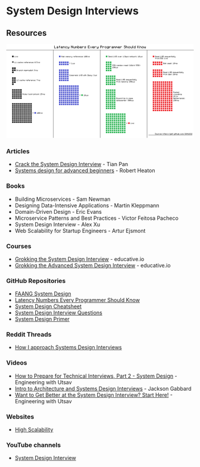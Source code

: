 # System Design Interviews

## Resources

![](<../../.gitbook/assets/immagine (4).png>)

### Articles

* [Crack the System Design Interview](https://tianpan.co/notes/2016-02-13-crack-the-system-design-interview) - Tian Pan
* [Systems design for advanced beginners](https://robertheaton.com/2020/04/06/systems-design-for-advanced-beginners/) - Robert Heaton

### Books

* Building Microservices - Sam Newman
* Designing Data-Intensive Applications - Martin Kleppmann
* Domain-Driven Design - Eric Evans
* Microservice Patterns and Best Practices - Victor Feitosa Pacheco
* System Design Interview - Alex Xu
* Web Scalability for Startup Engineers - Artur Ejsmont

### Courses

* [Grokking the System Design Interview](https://www.educative.io/courses/grokking-the-system-design-interview) - educative.io
* [Grokking the Advanced System Design Interview](https://www.educative.io/courses/grokking-adv-system-design-intvw) - educative.io

### GitHub Repositories

* [FAANG System Design](https://github.com/neerazz/faang-system-design)
* [Latency Numbers Every Programmer Should Know](https://gist.github.com/jboner/2841832)
* [System Design Cheatsheet](https://gist.github.com/vasanthk/485d1c25737e8e72759f)
* [System Design Interview Questions](https://github.com/sid24rane/System-Design-Interview-Questions)
* [System Design Primer](https://github.com/donnemartin/system-design-primer)

### Reddit Threads

* [How I approach Systems Design Interviews](https://www.reddit.com/r/ExperiencedDevs/comments/s5sw1h/how\_i\_approach\_systems\_design\_interviews/)

### Videos

* [How to Prepare for Technical Interviews, Part 2 - System Design](https://www.youtube.com/watch?v=9N2S3JZffeg) - Engineering with Utsav
* [Intro to Architecture and Systems Design Interviews](https://www.youtube.com/watch?v=ZgdS0EUmn70) - Jackson Gabbard
* [Want to Get Better at the System Design Interview? Start Here!](https://www.youtube.com/watch?v=XxB1BCuvu9A) - Engineering with Utsav

### Websites

* [High Scalability](http://highscalability.com)

### YouTube channels

* [System Design Interview](https://www.youtube.com/c/SystemDesignInterview/videos)
